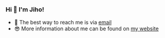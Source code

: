 ### Hi 👋 I'm Jiho!

- 📩 The best way to reach me is via [email](mailto:minwsel@gmail.com)
- 😎 More information about me can be found on [my website](https://jihochoiii.github.io/)
